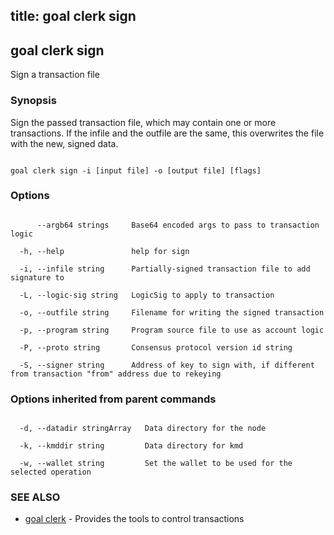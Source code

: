 title: goal clerk sign
---
## goal clerk sign



Sign a transaction file



### Synopsis



Sign the passed transaction file, which may contain one or more transactions. If the infile and the outfile are the same, this overwrites the file with the new, signed data.



```

goal clerk sign -i [input file] -o [output file] [flags]

```



### Options



```

      --argb64 strings     Base64 encoded args to pass to transaction logic

  -h, --help               help for sign

  -i, --infile string      Partially-signed transaction file to add signature to

  -L, --logic-sig string   LogicSig to apply to transaction

  -o, --outfile string     Filename for writing the signed transaction

  -p, --program string     Program source file to use as account logic

  -P, --proto string       Consensus protocol version id string

  -S, --signer string      Address of key to sign with, if different from transaction "from" address due to rekeying

```



### Options inherited from parent commands



```

  -d, --datadir stringArray   Data directory for the node

  -k, --kmddir string         Data directory for kmd

  -w, --wallet string         Set the wallet to be used for the selected operation

```



### SEE ALSO



* [goal clerk](../../clerk/clerk/)	 - Provides the tools to control transactions 



